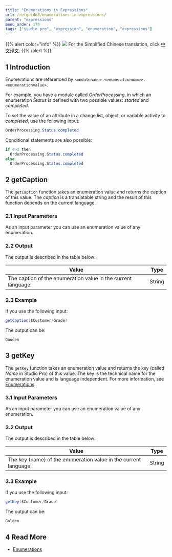 ```yaml
---
title: "Enumerations in Expressions"
url: /refguide8/enumerations-in-expressions/
parent: "expressions"
menu_order: 170
tags: ["studio pro", "expression", "enumeration", "expressions"]
---
```


{{% alert color="info" %}}
<img src="attachments/chinese-translation/china.png" style="display: inline-block; margin: 0" /> For the Simplified Chinese translation, click [中文译文](https://cdn.mendix.tencent-cloud.com/documentation/refguide8/enumerations-in-expressions.pdf).
{{% /alert %}}

## 1 Introduction

Enumerations are referenced by `<modulename>.<enumerationname>.<enumerationvalue>`.

For example, you have a module called *OrderProcessing*, in which an enumeration *Status* is defined with two possible values: *started* and *completed*. 

To set the value of an attribute in a change list, object, or variable activity to *completed*, use the following input:

```java
OrderProcessing.Status.completed
```

Conditional statements are also possible:

```java
if 4>3 then
  OrderProcessing.Status.completed
else
  OrderProcessing.Status.completed
```

## 2 getCaption

The `getCaption` function takes an enumeration value and returns the caption of this value. The *caption* is a translatable string and the result of this function depends on the current language.

### 2.1 Input Parameters

As an input parameter you can use an enumeration value of any enumeration.

### 2.2 Output

The output is described in the table below:

| Value                                                        | Type   |
| ------------------------------------------------------------ | ------ |
| The caption of the enumeration value in the current language. | String |

### 2.3 Example

If you use the following input:

```java
getCaption($Customer/Grade)
```

The output can be:

```java
Gouden
```

## 3 getKey

The `getKey` function takes an enumeration value and returns the key (called *Name* in Studio Pro) of this value. The key is the technical name for the enumeration value and is language independent. For more information, see [Enumerations](/refguide8/enumerations/).

### 3.1 Input Parameters

As an input parameter you can use an enumeration value of any enumeration.

### 3.2 Output

The output is described in the table below:

| Value                                                        | Type   |
| ------------------------------------------------------------ | ------ |
| The key (name) of the enumeration value in the current language. | String |

### 3.3 Example

If you use the following input:

```java
getKey($Customer/Grade)
```

The output can be:

```java
Golden
```

## 4 Read More

* [Enumerations](/refguide8/enumerations/)